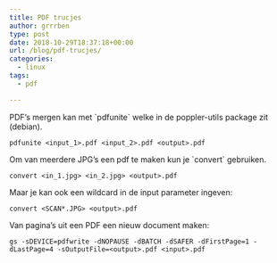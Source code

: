 ```yaml
---
title: PDF trucjes
author: grrrben
type: post
date: 2018-10-29T18:37:18+00:00
url: /blog/pdf-trucjes/
categories:
  - linux
tags:
  - pdf

---
```

PDF&#8217;s mergen kan met \`pdfunite\` welke in de poppler-utils package zit (debian).

`pdfunite <input_1>.pdf <input_2>.pdf <output>.pdf`

Om van meerdere JPG&#8217;s een pdf te maken kun je \`convert\` gebruiken. 

`convert <in_1.jpg> <in_2.jpg> <output>.pdf`

Maar je kan ook een wildcard in de input parameter ingeven:

`convert <SCAN*.JPG> <output>.pdf`

Van pagina&#8217;s uit een PDF een nieuw document maken:

`gs -sDEVICE=pdfwrite -dNOPAUSE -dBATCH -dSAFER -dFirstPage=1 -dLastPage=4 -sOutputFile=<output>.pdf <input>.pdf`